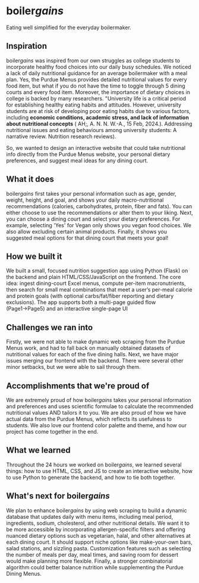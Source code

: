# boiler*gains*
Eating well simplified for the everyday boilermaker.

## Inspiration

boiler*gains* was inspired from our own struggles as college students to incorporate healthy food choices into our daily busy schedules. We noticed a lack of daily nutritional guidance for an average boilermaker with a meal plan. Yes, the Purdue Menus provides detailed nutritional values for every food item, but what if you do not have the time to toggle through 5 dining courts and every food item. Moreover, the importance of dietary choices in college is backed by many researchers. "University life is a critical period for establishing healthy eating habits and attitudes. However, university students are at risk of developing poor eating habits due to various factors, including **economic conditions, academic stress, and lack of information about nutritional concepts** ( AH;, A. N. N. W.-A., 15 Feb, 2024.). Addressing nutritional issues and eating behaviours among university students: A narrative review. Nutrition research reviews). 

So, we wanted to design an interactive website that could take nutritional info directly from the Purdue Menus website, your personal dietary preferences, and suggest meal ideas for any dining court.

## What it does

boiler*gains* first takes your personal information such as age, gender, weight, height, and goal, and shows your daily macro-nutritional recommendations (calories, carbohydrates, protein, fiber and fats). You can either choose to use the recommendations or alter them to your liking. Next, you can choose a dining court and select your dietary preferences. For example, selecting 'Yes' for Vegan only shows you vegan food choices. We also allow excluding certain animal products. Finally, it shows you suggested meal options for that dining court that meets your goal! 


## How we built it
We built a small, focused nutrition suggestion app using Python (Flask) on the backend and plain HTML/CSS/JavaScript on the frontend. The core idea: ingest dining-court Excel menus, compute per-item macronutrients, then search for small meal combinations that meet a user’s per-meal calorie and protein goals (with optional carbs/fat/fiber reporting and dietary exclusions). The app supports both a multi-page guided flow (Page1→Page5) and an interactive single-page UI


## Challenges we ran into
Firstly, we were not able to make dynamic web scraping from the Purdue Menus work, and had to fall back on manually obtained datasets of nutritional values for each of the five dining halls. Next, we have major issues merging our frontend with the backend. There were several other minor setbacks, but we were able to sail through them.


## Accomplishments that we're proud of
We are extremely proud of how boiler*gains* takes your personal information and preferences and uses scientific formulae to calculate the recommended nutritional values AND tailors it to you. We are also proud of how we have actual data from the Purdue Menus, which reflects its usefulness to students. We also love our frontend color palette and theme, and how our project has come together in the end.


## What we learned
Throughout the 24 hours we worked on boiler*gains*, we learned several things: how to use HTML, CSS, and JS to create an interactive website, how to use Python to generate the backend, and how to tie both together. 


## What's next for boiler*gains*

We plan to enhance boiler*gains* by using web scraping to build a dynamic database that updates daily with menu items, including meal period, ingredients, sodium, cholesterol, and other nutritional details. We want it to be more accessible by incorporating allergen-specific filters and offering nuanced dietary options such as vegetarian, halal, and other alternatives at each dining court. It should support niche options like make-your-own bars, salad stations, and sizzling pasta. Customization features such as selecting the number of meals per day, meal times, and saving room for dessert would make planning more flexible. Finally, a stronger combinatorial algorithm could better balance nutrition while supplementing the Purdue Dining Menus.


